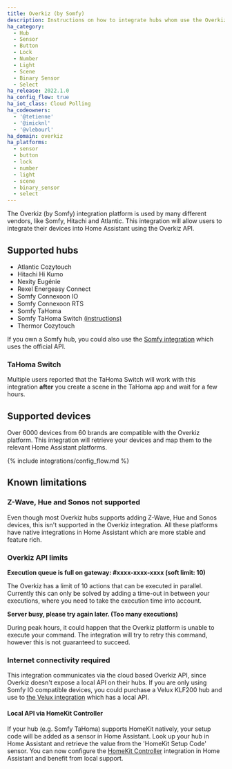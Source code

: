 ```yaml
---
title: Overkiz (by Somfy)
description: Instructions on how to integrate hubs whom use the Overkiz platform with Home Assistant.
ha_category:
  - Hub
  - Sensor
  - Button
  - Lock
  - Number
  - Light
  - Scene
  - Binary Sensor
  - Select
ha_release: 2022.1.0
ha_config_flow: true
ha_iot_class: Cloud Polling
ha_codeowners:
  - '@tetienne'
  - '@imicknl'
  - '@vlebourl'
ha_domain: overkiz
ha_platforms:
  - sensor
  - button
  - lock
  - number
  - light
  - scene
  - binary_sensor
  - select
---
```


The Overkiz (by Somfy) integration platform is used by many different vendors, like Somfy, Hitachi and Atlantic. This integration will allow users to integrate their devices into Home Assistant using the Overkiz API.

## Supported hubs

- Atlantic Cozytouch
- Hitachi Hi Kumo
- Nexity Eugénie
- Rexel Energeasy Connect
- Somfy Connexoon IO
- Somfy Connexoon RTS
- Somfy TaHoma
- Somfy TaHoma Switch [(instructions)](#tahoma-switch)
- Thermor Cozytouch

If you own a Somfy hub, you could also use the [Somfy integration](/integrations/somfy/) which uses the official API.

### TaHoma Switch

Multiple users reported that the TaHoma Switch will work with this integration **after** you create a scene in the TaHoma app and wait for a few hours.

## Supported devices

Over 6000 devices from 60 brands are compatible with the Overkiz platform. This integration will retrieve your devices and map them to the relevant Home Assistant platforms.

{% include integrations/config_flow.md %}

## Known limitations

### Z-Wave, Hue and Sonos not supported

Even though most Overkiz hubs supports adding Z-Wave, Hue and Sonos devices, this isn't supported in the Overkiz integration. All these platforms have native integrations in Home Assistant which are more stable and feature rich.

### Overkiz API limits

**Execution queue is full on gateway: #xxxx-xxxx-xxxx (soft limit: 10)**

The Overkiz has a limit of 10 actions that can be executed in parallel. Currently this can only be solved by adding a time-out in between your executions, where you need to take the execution time into account.

**Server busy, please try again later. (Too many executions)**

During peak hours, it could happen that the Overkiz platform is unable to execute your command. The integration will try to retry this command, however this is not guaranteed to succeed. 

### Internet connectivity required

This integration communicates via the cloud based Overkiz API, since Overkiz doesn't expose a local API on their hubs. If you are only using Somfy IO compatible devices, you could purchase a Velux KLF200 hub and use to [the Velux integration](/integrations/velux/) which has a local API.

#### Local API via HomeKit Controller

If your hub (e.g. Somfy TaHoma) supports HomeKit natively, your setup code will be added as a sensor in Home Assistant. Look up your hub in Home Assistant and retrieve the value from the 'HomeKit Setup Code' sensor. You can now configure the [HomeKit Controller](/integrations/homekit_controller/) integration in Home Assistant and benefit from local support.
